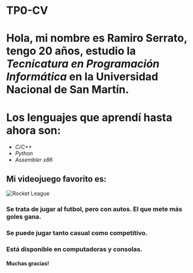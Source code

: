 # TP0-CV
# Hola, mi nombre es **Ramiro Serrato**, tengo 20 años, estudio la *Tecnicatura en Programación Informática* en la **Universidad Nacional de San Martín**.

# Los lenguajes que aprendí hasta ahora son:
- *C/C++*
- *Python*
- *Assembler x86*

## Mi videojuego favorito es:

![Rocket League](http://ejemplo.com/imagen.jpg)

### Se trata de jugar al futbol, pero con autos. El que mete más goles gana.
### Se puede jugar tanto casual como competitivo.
### Está disponible en computadoras y consolas.

#### Muchas gracias!